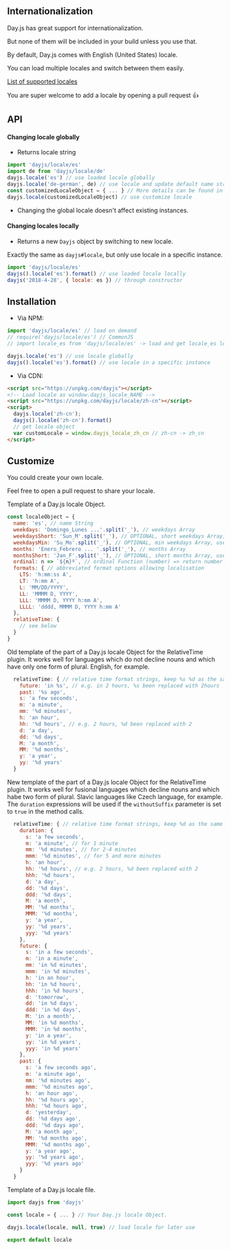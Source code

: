 ## Internationalization

Day.js has great support for internationalization.

But none of them will be included in your build unless you use that.

By default, Day.js comes with English (United States) locale.

You can load multiple locales and switch between them easily.

[List of supported locales](../../src/locale)

You are super welcome to add a locale by opening a pull request :+1:

## API

#### Changing locale globally

* Returns locale string

```js
import 'dayjs/locale/es'
import de from 'dayjs/locale/de'
dayjs.locale('es') // use loaded locale globally
dayjs.locale('de-german', de) // use locale and update default name string
const customizedLocaleObject = { ... } // More details can be found in Customize section below.
dayjs.locale(customizedLocaleObject) // use customize locale
```

* Changing the global locale doesn't affect existing instances.

#### Changing locales locally

* Returns a new `Dayjs` object by switching to new locale.

Exactly the same as `dayjs#locale`, but only use locale in a specific instance.

```js
import 'dayjs/locale/es'
dayjs().locale('es').format() // use loaded locale locally
dayjs('2018-4-28', { locale: es }) // through constructor
```

## Installation

* Via NPM:

```javascript
import 'dayjs/locale/es' // load on demand
// require('dayjs/locale/es') // CommonJS
// import locale_es from 'dayjs/locale/es' -> load and get locale_es locale object

dayjs.locale('es') // use locale globally
dayjs().locale('es').format() // use locale in a specific instance
```

* Via CDN:
```html
<script src="https://unpkg.com/dayjs"></script>
<!-- Load locale as window.dayjs_locale_NAME -->
<script src="https://unpkg.com/dayjs/locale/zh-cn"></script>
<script>
  dayjs.locale('zh-cn');
  dayjs().locale('zh-cn').format()
  // get locale object
  var customLocale = window.dayjs_locale_zh_cn // zh-cn -> zh_cn
</script>
```

## Customize

You could create your own locale.

Feel free to open a pull request to share your locale.

Template of a Day.js locale Object.
```javascript
const localeObject = {
  name: 'es', // name String
  weekdays: 'Domingo_Lunes ...'.split('_'), // weekdays Array
  weekdaysShort: 'Sun_M'.split('_'), // OPTIONAL, short weekdays Array, use first three letters if not provided
  weekdaysMin: 'Su_Mo'.split('_'), // OPTIONAL, min weekdays Array, use first two letters if not provided
  months: 'Enero_Febrero ... '.split('_'), // months Array
  monthsShort: 'Jan_F'.split('_'), // OPTIONAL, short months Array, use first three letters if not provided
  ordinal: n => `${n}º`, // ordinal Function (number) => return number + output
  formats: { // abbreviated format options allowing localisation
    LTS: 'h:mm:ss A',
    LT: 'h:mm A',
    L: 'MM/DD/YYYY',
    LL: 'MMMM D, YYYY',
    LLL: 'MMMM D, YYYY h:mm A',
    LLLL: 'dddd, MMMM D, YYYY h:mm A'
  },
  relativeTime: {
    // see below
  }
}
```

Old template of the part of a Day.js locale Object for the RelativeTime plugin. It works well for languages which do not decline nouns and which have only one form of plural. English, for example.
```javascript
  relativeTime: { // relative time format strings, keep %s %d as the same
    future: 'in %s', // e.g. in 2 hours, %s been replaced with 2hours
    past: '%s ago',
    s: 'a few seconds',
    m: 'a minute',
    mm: '%d minutes',
    h: 'an hour',
    hh: '%d hours', // e.g. 2 hours, %d been replaced with 2
    d: 'a day',
    dd: '%d days',
    M: 'a month',
    MM: '%d months',
    y: 'a year',
    yy: '%d years'
  }
```

New template of the part of a Day.js locale Object for the RelativeTime plugin. It works well for fusional languages which decline nouns and which habe two form of plural. Slavic languages like Czech language, for example. The `duration` expressions will be used if the `withoutSuffix` parameter is set to `true` in the method calls.
```javascript
  relativeTime: { // relative time format strings, keep %d as the same
    duration: {
      s: 'a few seconds',
      m: 'a minute', // for 1 minute
      mm: '%d minutes', // for 2-4 minutes
      mmm: '%d minutes', // for 5 and more minutes
      h: 'an hour',
      hh: '%d hours', // e.g. 2 hours, %d been replaced with 2
      hhh: '%d hours',
      d: 'a day',
      dd: '%d days',
      ddd: '%d days',
      M: 'a month',
      MM: '%d months',
      MMM: '%d months',
      y: 'a year',
      yy: '%d years',
      yyy: '%d years'
    },
    future: {
      s: 'in a few seconds',
      m: 'in a minute',
      mm: 'in %d minutes',
      mmm: 'in %d minutes',
      h: 'in an hour',
      hh: 'in %d hours',
      hhh: 'in %d hours',
      d: 'tomorrow',
      dd: 'in %d days',
      ddd: 'in %d days',
      M: 'in a month',
      MM: 'in %d months',
      MMM: 'in %d months',
      y: 'in a year',
      yy: 'in %d years',
      yyy: 'in %d years'
    },
    past: {
      s: 'a few seconds ago',
      m: 'a minute ago',
      mm: '%d minutes ago',
      mmm: '%d minutes ago',
      h: 'an hour ago',
      hh: '%d hours ago',
      hhh: '%d hours ago',
      d: 'yesterday',
      dd: '%d days ago',
      ddd: '%d days ago',
      M: 'a month ago',
      MM: '%d months ago',
      MMM: '%d months ago',
      y: 'a year ago',
      yy: '%d years ago',
      yyy: '%d years ago'
    }
  }
```

Template of a Day.js locale file.
```javascript
import dayjs from 'dayjs'

const locale = { ... } // Your Day.js locale Object.

dayjs.locale(locale, null, true) // load locale for later use

export default locale
```

